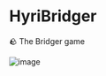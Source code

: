 # HyriBridger
🪨 The Bridger game

![image](https://github.com/Hyriode/HyriBridger/assets/77296062/b1fbaaca-b0b1-46ad-a34e-17fa65be14ac)
